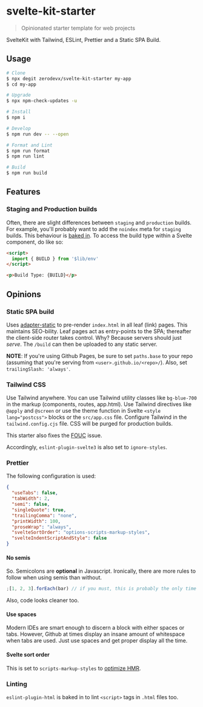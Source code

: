 # svelte-kit-starter

> Opinionated starter template for web projects

SvelteKit with Tailwind, ESLint, Prettier and a Static SPA Build.

## Usage

```bash
# Clone
$ npx degit zerodevx/svelte-kit-starter my-app
$ cd my-app

# Upgrade
$ npx npm-check-updates -u

# Install
$ npm i

# Develop
$ npm run dev -- --open

# Format and Lint
$ npm run format
$ npm run lint

# Build
$ npm run build
```

## Features

### Staging and Production builds

Often, there are slight differences between `staging` and `production` builds. For example, you'll
probably want to add the `noindex` meta for `staging` builds. This behaviour is
[baked in](https://github.com/zerodevx/svelte-kit-starter/blob/main/src/routes/__layout.svelte). To
access the build type within a Svelte component, do like so:

```html
<script>
  import { BUILD } from '$lib/env'
</script>

<p>Build Type: {BUILD}</p>
```

## Opinions

### Static SPA build

Uses [adapter-static](https://github.com/sveltejs/kit/tree/master/packages/adapter-static) to
pre-render `index.html` in all leaf (link) pages. This maintains SEO-bility. Leaf pages act as
entry-points to the SPA; thereafter the client-side router takes control. Why? Because servers
should just _serve_. The `/build` can then be uploaded to any static server.

**NOTE**: If you're using Github Pages, be sure to set `paths.base` to your repo (assuming that
you're serving from `<user>.github.io/<repo>/`). Also, set `trailingSlash: 'always'`.

### Tailwind CSS

Use Tailwind anywhere. You can use Tailwind utility classes like `bg-blue-700` in the markup
(components, routes, app.html). Use Tailwind directives like `@apply` and `@screen` or use the theme
function in Svelte `<style lang="postcss">` blocks or the `src/app.css` file. Configure Tailwind in
the `tailwind.config.cjs` file. CSS will be purged for production builds.

This starter also fixes the [FOUC](https://github.com/svelte-add/svelte-add/issues/137) issue.

Accordingly, `eslint-plugin-svelte3` is also set to `ignore-styles`.

### Prettier

The following configuration is used:

```json
{
  "useTabs": false,
  "tabWidth": 2,
  "semi": false,
  "singleQuote": true,
  "trailingComma": "none",
  "printWidth": 100,
  "proseWrap": "always",
  "svelteSortOrder": "options-scripts-markup-styles",
  "svelteIndentScriptAndStyle": false
}
```

#### No semis

So. Semicolons are **optional** in Javascript. Ironically, there are more rules to follow when using
semis than without.

```js
;[1, 2, 3].forEach(bar) // if you must, this is probably the only time you should use a semi;
```

Also, code looks cleaner too.

#### Use spaces

Modern IDEs are smart enough to discern a block with either spaces or tabs. However, Github at times
display an insane amount of whitespace when tabs are used. Just use spaces and get proper display
all the time.

#### Svelte sort order

This is set to `scripts-markup-styles` to
[optimize HMR](https://github.com/sveltejs/vite-plugin-svelte/blob/main/docs/faq.md#what-is-the-recommended-node-order-for-svelte-sfc-files).

### Linting

`eslint-plugin-html` is baked in to lint `<script>` tags in `.html` files too.
